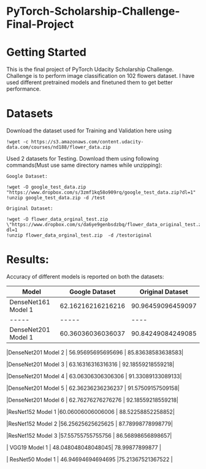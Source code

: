 # PyTorch-Scholarship-Challenge-Final-Project

# Getting Started

This is the final project of PyTorch Udacity Scholarship Challenge. Challenge is to perform image classification on 102 flowers dataset.
I have used different pretrained models and finetuned them to get better performance.

# Datasets

Download the dataset used for Training and Validation here using 

```
!wget -c https://s3.amazonaws.com/content.udacity-data.com/courses/nd188/flower_data.zip
```

Used 2 datasets for Testing. Download them using following commands(Must use same directory names while unzipping):


```
Google Dataset:

!wget -O google_test_data.zip "https://www.dropbox.com/s/3zmf1kq58o909rq/google_test_data.zip?dl=1"
!unzip google_test_data.zip -d /test

Original Dataset:

!wget -O flower_data_orginal_test.zip \"https://www.dropbox.com/s/da6ye9genbsdzbq/flower_data_original_test.zip?dl=1
!unzip flower_data_orginal_test.zip  -d /testoriginal
```

# Results:

Accuracy of different models is reported on both the datasets:

| Model           |  Google Dataset      | Original Dataset |
| --------------- | -------------------- | ---------------- |
|DenseNet161 Model 1 | 62.16216216216216 | 90.96459096459097 | 
|-----|-----|----|
|DenseNet201 Model 1  | 60.36036036036037 | 90.84249084249085|

|DenseNet201 Model 2  | 56.95695695695696 | 85.83638583638583|

|DenseNet201 Model 3  | 63.16316316316316 | 92.18559218559218|

|DenseNet201 Model 4  | 63.06306306306306 | 91.33089133089133|

|DenseNet201 Model 5  | 62.36236236236237 | 91.57509157509158|

|DenseNet201 Model 6  | 62.76276276276276 | 92.18559218559218|

|ResNet152 Model 1     |60.06006006006006 | 88.52258852258852|

|ResNet152 Model 2     |56.25625625625625 | 87.78998778998779|

|ResNet152 Model 3     |57.55755755755756 | 86.56898656898657|

| VGG19 Model 1       | 48.048048048048045| 78.99877899877   |

| ResNet50 Model 1    | 46.94694694694695 |75.21367521367522 |

